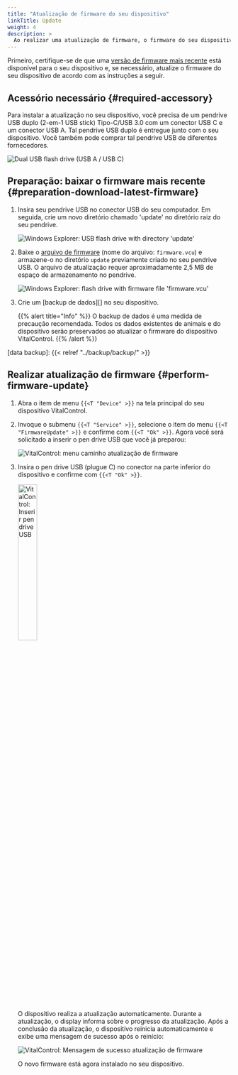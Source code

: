 ```yaml
---
title: "Atualização de firmware do seu dispositivo"
linkTitle: Update
weight: 4
description: >
  Ao realizar uma atualização de firmware, o firmware do seu dispositivo VitalControl pode ser atualizado para as versões mais recentes disponíveis.
---
```

Primeiro, certifique-se de que uma [versão de firmware mais recente](../versions/) está disponível para o seu dispositivo e, se necessário, atualize o firmware do seu dispositivo de acordo com as instruções a seguir.

## Acessório necessário {#required-accessory}

Para instalar a atualização no seu dispositivo, você precisa de um pendrive USB duplo (2-em-1 USB stick) Tipo-C/USB 3.0 com um conector USB C e um conector USB A. Tal pendrive USB duplo é entregue junto com o seu dispositivo. Você também pode comprar tal pendrive USB de diferentes fornecedores.

![Dual USB flash drive (USB A / USB C)](/images/firmware/update/usb-dual-stick.svg "Dual USB flash drive")

## Preparação: baixar o firmware mais recente {#preparation-download-latest-firmware}

1. Insira seu pendrive USB no conector USB do seu computador. Em seguida, crie um novo diretório chamado 'update' no diretório raiz do seu pendrive.

    ![Windows Explorer: USB flash drive with directory 'update'](../images/create-folder-update.png "USB flash drive: directory 'update'")

1. Baixe o [arquivo de firmware](/download/firmware.vcu) (nome do arquivo: `firmware.vcu`) e armazene-o no diretório `update` previamente criado no seu pendrive USB. O arquivo de atualização requer aproximadamente 2,5 MB de espaço de armazenamento no pendrive.

    ![Windows Explorer: flash drive with firmware file 'firmware.vcu'](../images/save-firmware-file.png "Flash drive with firmware file")

1. Crie um [backup de dados][] no seu dispositivo.

    {{% alert title="Info" %}}
O backup de dados é uma medida de precaução recomendada. Todos os dados existentes de animais e do dispositivo serão preservados ao atualizar o firmware do dispositivo VitalControl.
    {{% /alert %}}

[data backup]: {{< relref "../backup/backup/" >}}

## Realizar atualização de firmware {#perform-firmware-update}

1. Abra o item de menu `{{<T "Device" >}}` na tela principal do seu dispositivo VitalControl.


1. Invoque o submenu `{{<T "Service" >}}`, selecione o item do menu `{{<T "FirmwareUpdate" >}}` e confirme com `{{<T "Ok" >}}`. Agora você será solicitado a inserir o pen drive USB que você já preparou:

    ![VitalControl: menu caminho atualização de firmware](../images/firmware-update.png "Atualização de firmware")

1. Insira o pen drive USB (plugue C) no conector na parte inferior do dispositivo e confirme com `{{<T "Ok" >}}`.

    <img src="/images/firmware/update/plug-in-dual-usb-stick.svg" alt="VitalControl: Inserir pen drive USB" title="Inserir pen drive USB" width="30%" />

    O dispositivo realiza a atualização automaticamente. Durante a atualização, o display informa sobre o progresso da atualização. Após a conclusão da atualização, o dispositivo reinicia automaticamente e exibe uma mensagem de sucesso após o reinício:

   ![VitalControl: Mensagem de sucesso atualização de firmware](../images/update-success.png "Sucesso na atualização de firmware")

   O novo firmware está agora instalado no seu dispositivo.

